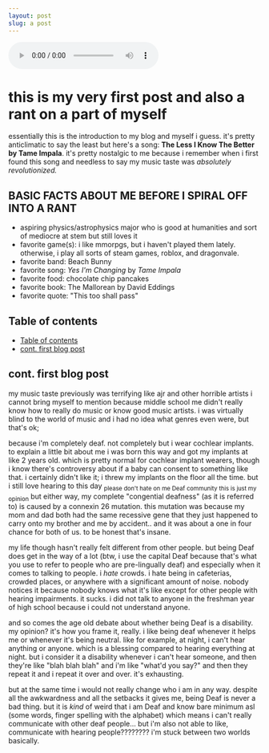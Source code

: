 ```yaml
---
layout: post
slug: a post
---
```

<audio autoplay loop
        controls
        src="https://github.com/bopling/bopling.github.io/blob/gh-pages/docs/audio/thelessiknowthebetter.mp3?raw=true">
            <a href="https://github.com/bopling/bopling.github.io/blob/gh-pages/docs/audio/thelessiknowthebetter.mp3?raw=true">
                Download audio
            </a>
</audio>

# this is my very first post and also a rant on a part of myself

essentially this is the introduction to my blog and myself i guess. it's pretty anticlimatic to say the least but here's a song: **The Less I Know The Better by Tame Impala**. it's pretty nostalgic to me because i remember when i first found this song and needless to say my music taste was *absolutely revolutionized.* 

## BASIC FACTS ABOUT ME BEFORE I SPIRAL OFF INTO A RANT

- aspiring physics/astrophysics major who is good at humanities and sort of mediocre at stem but still loves it
- favorite game(s): i like mmorpgs, but i haven't played them lately. otherwise, i play all sorts of steam games, roblox, and dragonvale.
- favorite band: Beach Bunny
- favorite song: *Yes I'm Changing* by *Tame Impala*
- favorite food: chocolate chip pancakes
- favorite book: The Mallorean by David Eddings
- favorite quote: "This too shall pass"

## Table of contents
- [Table of contents](#table-of-contents)
- [cont. first blog post](#cont-first-blog-post)

## cont. first blog post

my music taste previously was terrifying like ajr and other horrible artists i cannot bring myself to mention because middle school me didn't really know how to really do music or know good music artists. i was virtually blind to the world of music and i had no idea what genres even were, but that's ok;

because i'm completely deaf. not completely but i wear cochlear implants. to explain a little bit about me i was born this way and got my implants at like 2 years old. which is pretty normal for cochlear implant wearers, though i know there's controversy about if a baby can consent to something like that. i certainly didn't like it; i threw my implants on the floor all the time. but i still love hearing to this day <sub>please don't hate on me Deaf community this is just my opinion</sub> but either way, my complete "congential deafness" (as it is referred to) is caused by a connexin 26 mutation. this mutation was because my mom and dad both had the same recessive gene that they just happened to carry onto my brother and me by accident.. and it was about a one in four chance for both of us. to be honest that's insane.

my life though hasn't really felt different from other people. but being Deaf does get in the way of a lot (btw, i use the capital Deaf because that's what you use to refer to people who are pre-lingually deaf) and especially when it comes to talking to people. i _hate_ crowds. i hate being in cafeterias, crowded places, or anywhere with a significant amount of noise. nobody notices it because nobody knows what it's like except for other people with hearing impairments. it sucks. i did not talk to anyone in the freshman year of high school because i could not understand anyone.

and so comes the age old debate about whether being Deaf is a disability. my opinion? it's how you frame it, really. i like being deaf whenever it helps me or whenever it's being neutral. like for example, at night, i can't hear anything or anyone. which is a blessing compared to hearing everything at night. but i consider it a disability whenever i can't hear someone, and then they're like "blah blah blah" and i'm like "what'd you say?" and then they repeat it and i repeat it over and over. it's exhausting.

but at the same time i would not really change who i am in any way. despite all the awkwardness and all the setbacks it gives me, being Deaf is never a bad thing. but it is *kind* of weird that i am Deaf and know bare minimum asl (some words, finger spelling with the alphabet) which means i can't really communicate with other deaf people... but i'm also not able to like, communicate with hearing people???????? i'm stuck between two worlds basically.
